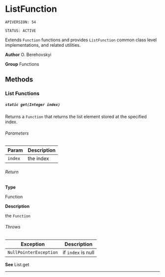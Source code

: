 # ListFunction

`APIVERSION: 54`

`STATUS: ACTIVE`

Extends `Function` functions and provides `ListFunction` common class level implementations, and related utilities.


**Author** O. Berehovskyi


**Group** Functions

## Methods
### List Functions
##### `static get(Integer index)`

Returns a `Function` that returns the list element stored at the specified index.

###### Parameters
|Param|Description|
|---|---|
|`index`|the index|

###### Return

**Type**

Function

**Description**

the `Function`

###### Throws
|Exception|Description|
|---|---|
|`NullPointerException`|if `index` is null|


**See** List.get

---
